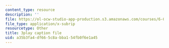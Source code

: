 ```yaml
---
content_type: resource
description: ''
file: https://ol-ocw-studio-app-production.s3.amazonaws.com/courses/6-042j-mathematics-for-computer-science-fall-2010/a35b3fa4df665c8abba154fb0f6e1a45_56iFMY8QW2k.srt
file_type: application/x-subrip
resourcetype: Other
title: 3play caption file
uid: a35b3fa4-df66-5c8a-bba1-54fb0f6e1a45
---
```

